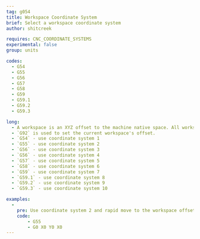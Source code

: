 ```yaml
---
tag: g054
title: Workspace Coordinate System
brief: Select a workspace coordinate system
author: shitcreek

requires: CNC_COORDINATE_SYSTEMS
experimental: false
group: units

codes:
  - G54
  - G55
  - G56
  - G57
  - G58
  - G59
  - G59.1
  - G59.2
  - G59.3

long:
  - A workspace is an XYZ offset to the machine native space. All workspaces default to 0,0,0 at start, or with EEPROM support they may be restored from a previous session.
  - `G92` is used to set the current workspace's offset.
  - `G54` - use coordinate system 1
  - `G55` - use coordinate system 2
  - `G56` - use coordinate system 3
  - `G56` - use coordinate system 4
  - `G57` - use coordinate system 5
  - `G58` - use coordinate system 6
  - `G59` - use coordinate system 7
  - `G59.1` - use coordinate system 8
  - `G59.2` - use coordinate system 9
  - `G59.3` - use coordinate system 10

examples:
  -
    pre: Use coordinate system 2 and rapid move to the workspace offset origin
    code:
    	- G55
    	- G0 X0 Y0 X0
---
```

